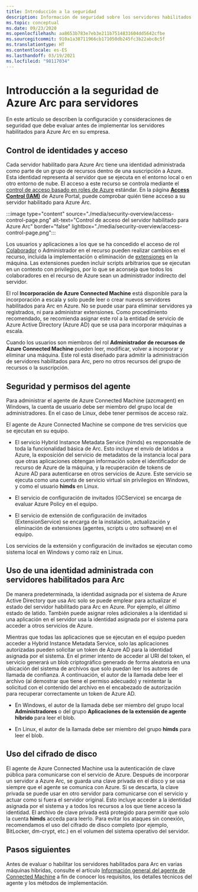 ```yaml
---
title: Introducción a la seguridad
description: Información de seguridad sobre los servidores habilitados para Azure Arc.
ms.topic: conceptual
ms.date: 09/23/2020
ms.openlocfilehash: aa8653b783e7eb3e211b7514831604dd5642cfbe
ms.sourcegitcommit: 910a1a38711966cb171050db245fc3b22abc8c5f
ms.translationtype: HT
ms.contentlocale: es-ES
ms.lasthandoff: 03/19/2021
ms.locfileid: "98117034"
---
```

# <a name="azure-arc-for-servers-security-overview"></a>Introducción a la seguridad de Azure Arc para servidores

En este artículo se describen la configuración y consideraciones de seguridad que debe evaluar antes de implementar los servidores habilitados para Azure Arc en su empresa.

## <a name="identity-and-access-control"></a>Control de identidades y acceso

Cada servidor habilitado para Azure Arc tiene una identidad administrada como parte de un grupo de recursos dentro de una suscripción a Azure. Esta identidad representa al servidor que se ejecuta en el entorno local o en otro entorno de nube. El acceso a este recurso se controla mediante el [control de acceso basado en roles de Azure](../../role-based-access-control/overview.md) estándar. En la página [**Access Control (IAM)**](../../role-based-access-control/role-assignments-portal.md) de Azure Portal, puede comprobar quién tiene acceso a su servidor habilitado para Azure Arc.

:::image type="content" source="./media/security-overview/access-control-page.png" alt-text="Control de acceso del servidor habilitado para Azure Arc" border="false" lightbox="./media/security-overview/access-control-page.png":::

Los usuarios y aplicaciones a los que se ha concedido el acceso de rol [Colaborador](../../role-based-access-control/built-in-roles.md#contributor) o Administrador en el recurso pueden realizar cambios en el recurso, incluida la implementación o eliminación de [extensiones](manage-vm-extensions.md) en la máquina. Las extensiones pueden incluir scripts arbitrarios que se ejecutan en un contexto con privilegios, por lo que se aconseja que todos los colaboradores en el recurso de Azure sean un administrador indirecto del servidor.

El rol **Incorporación de Azure Connected Machine** está disponible para la incorporación a escala y solo puede leer o crear nuevos servidores habilitados para Arc en Azure. No se puede usar para eliminar servidores ya registrados, ni para administrar extensiones. Como procedimiento recomendado, se recomienda asignar este rol a la entidad de servicio de Azure Active Directory (Azure AD) que se usa para incorporar máquinas a escala.

Cuando los usuarios son miembros del rol **Administrador de recursos de Azure Connected Machine** pueden leer, modificar, volver a incorporar y eliminar una máquina. Este rol está diseñado para admitir la administración de servidores habilitados para Arc, pero no otros recursos del grupo de recursos o la suscripción.

## <a name="agent-security-and-permissions"></a>Seguridad y permisos del agente

Para administrar el agente de Azure Connected Machine (azcmagent) en Windows, la cuenta de usuario debe ser miembro del grupo local de administradores. En el caso de Linux, debe tener permisos de acceso raíz.

El agente de Azure Connected Machine se compone de tres servicios que se ejecutan en su equipo.

* El servicio Hybrid Instance Metadata Service (himds) es responsable de toda la funcionalidad básica de Arc. Esto incluye el envío de latidos a Azure, la exposición del servicio de metadatos de la instancia local para que otras aplicaciones obtengan información sobre el identificador de recurso de Azure de la máquina, y la recuperación de tokens de Azure AD para autenticarse en otros servicios de Azure. Este servicio se ejecuta como una cuenta de servicio virtual sin privilegios en Windows, y como el usuario **himds** en Linux.

* El servicio de configuración de invitados (GCService) se encarga de evaluar Azure Policy en el equipo.

* El servicio de extensión de configuración de invitados (ExtensionService) se encarga de la instalación, actualización y eliminación de extensiones (agentes, scripts u otro software) en el equipo.

Los servicios de la extensión y configuración de invitados se ejecutan como sistema local en Windows y como raíz en Linux.

## <a name="using-a-managed-identity-with-arc-enabled-servers"></a>Uso de una identidad administrada con servidores habilitados para Arc

De manera predeterminada, la identidad asignada por el sistema de Azure Active Directory que usa Arc solo se puede emplear para actualizar el estado del servidor habilitado para Arc en Azure. Por ejemplo, el *último* estado de latido. También puede asignar roles adicionales a la identidad si una aplicación en el servidor usa la identidad asignada por el sistema para acceder a otros servicios de Azure.

Mientras que todas las aplicaciones que se ejecutan en el equipo pueden acceder a Hybrid Instance Metadata Service, solo las aplicaciones autorizadas pueden solicitar un token de Azure AD para la identidad asignada por el sistema. En el primer intento de acceder al URI del token, el servicio generará un blob criptográfico generado de forma aleatoria en una ubicación del sistema de archivos que solo puedan leer los autores de llamada de confianza. A continuación, el autor de la llamada debe leer el archivo (al demostrar que tiene el permiso adecuado) y reintentar la solicitud con el contenido del archivo en el encabezado de autorización para recuperar correctamente un token de Azure AD.

* En Windows, el autor de la llamada debe ser miembro del grupo local **Administradores** o del grupo **Aplicaciones de la extensión de agente híbrido** para leer el blob.

* En Linux, el autor de la llamada debe ser miembro del grupo **himds** para leer el blob.

## <a name="using-disk-encryption"></a>Uso del cifrado de disco

El agente de Azure Connected Machine usa la autenticación de clave pública para comunicarse con el servicio de Azure. Después de incorporar un servidor a Azure Arc, se guarda una clave privada en el disco y se usa siempre que el agente se comunica con Azure. Si se descarta, la clave privada se puede usar en otro servidor para comunicarse con el servicio y actuar como si fuera el servidor original. Esto incluye acceder a la identidad asignada por el sistema y a todos los recursos a los que tiene acceso la identidad. El archivo de clave privada está protegido para permitir que solo la cuenta **himds** acceda para leerlo. Para evitar los ataques sin conexión, recomendamos el uso del cifrado de disco completo (por ejemplo, BitLocker, dm-crypt, etc.) en el volumen del sistema operativo del servidor.

## <a name="next-steps"></a>Pasos siguientes

Antes de evaluar o habilitar los servidores habilitados para Arc en varias máquinas híbridas, consulte el artículo [Información general del agente de Connected Machine](agent-overview.md) a fin de conocer los requisitos, los detalles técnicos del agente y los métodos de implementación.
